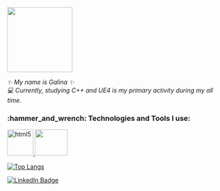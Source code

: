 <img align='middle' src="https://media.tenor.com/9gcRZ1firEMAAAAC/cat-cute.gif" width="150">

<p>
   <em>
✨ My name is Galina ✨</br>
💻 Currently, studying C++ and UE4 is my primary activity during my all time.
   </em>
</p>

<h3 align="left">
  :hammer_and_wrench: Technologies and Tools I use:
</h3>
<p align="left">
   <a href="https://isocpp.org/" target="_blank"> <img src="https://isocpp.org/assets/images/cpp_logo.png" alt="html5" width="60" height="60"/> </a> 
   <a href="https://www.unrealengine.com/en-US" target="_blank"> <img src="https://cdn2.unrealengine.com/ue-logo-stacked-unreal-engine-w-677x545-fac11de0943f.png" width="75" height="60"/> </a> 
</p>

[![Top Langs](https://github-readme-stats.vercel.app/api/top-langs/?username=gallasglasses&theme=radical&langs_count=3)](https://github.com/gallasglasses/github-readme-stats)

<div id="badges">
  <a href="https://www.linkedin.com/in/galinasyrodoeva/">
    <img src="https://img.shields.io/badge/LinkedIn-blue?style=for-the-badge&logo=linkedin&logoColor=white&color=071A2C" alt="LinkedIn Badge"/>
  </a>
</div>

<!--
**gallasglasses/gallasglasses** is a ✨ _special_ ✨ repository because its `README.md` (this file) appears on your GitHub profile.

<img align='right' src="https://github.com/images/mona-whisper.gif" width="150">

Here are some ideas to get you started:

- 🔭 I’m currently working on ...
- 🌱 I’m currently learning ...
- 👯 I’m looking to collaborate on ...
- 🤔 I’m looking for help with ...
- 💬 Ask me about ...
- 📫 How to reach me: ...
- 😄 Pronouns: ...
- ⚡ Fun fact: ...
-->
